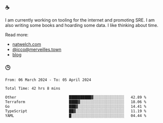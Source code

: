 ### ☕

I am currently working on tooling for the internet and promoting SRE. I am also writing some books and hoarding some data. I like thinking about time. 

Read more:

 - [natwelch.com](https://natwelch.com)
 - [@icco@merveilles.town](https://merveilles.town/@icco)
 - [blog](https://writing.natwelch.com)

### 🕒

<!--START_SECTION:waka-->

```txt
From: 06 March 2024 - To: 05 April 2024

Total Time: 42 hrs 8 mins

Other                        ██████████▓░░░░░░░░░░░░░░   42.89 %
Terraform                    ████▓░░░░░░░░░░░░░░░░░░░░   18.06 %
Go                           ███▓░░░░░░░░░░░░░░░░░░░░░   14.41 %
TypeScript                   ██▓░░░░░░░░░░░░░░░░░░░░░░   11.19 %
YAML                         █░░░░░░░░░░░░░░░░░░░░░░░░   04.44 %
```

<!--END_SECTION:waka-->
